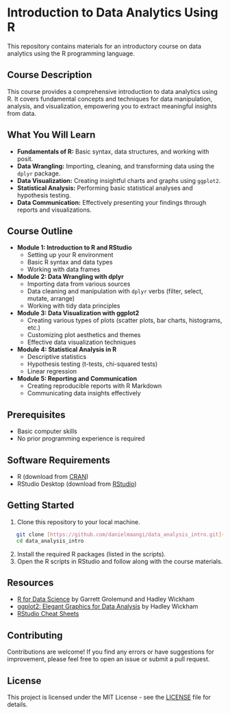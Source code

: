 # Introduction to Data Analytics Using R

This repository contains materials for an introductory course on data analytics using the R programming language.

## Course Description

This course provides a comprehensive introduction to data analytics using R. It covers fundamental concepts and techniques for data manipulation, analysis, and visualization, empowering you to extract meaningful insights from data.

## What You Will Learn

* **Fundamentals of R:** Basic syntax, data structures, and working with posit.
* **Data Wrangling:** Importing, cleaning, and transforming data using the `dplyr` package.
* **Data Visualization:** Creating insightful charts and graphs using `ggplot2`.
* **Statistical Analysis:** Performing basic statistical analyses and hypothesis testing.
* **Data Communication:** Effectively presenting your findings through reports and visualizations.

## Course Outline

* **Module 1: Introduction to R and RStudio**
    * Setting up your R environment
    * Basic R syntax and data types
    * Working with data frames
* **Module 2: Data Wrangling with dplyr**
    * Importing data from various sources
    * Data cleaning and manipulation with `dplyr` verbs (filter, select, mutate, arrange)
    * Working with tidy data principles
* **Module 3: Data Visualization with ggplot2**
    * Creating various types of plots (scatter plots, bar charts, histograms, etc.)
    * Customizing plot aesthetics and themes
    * Effective data visualization techniques
* **Module 4: Statistical Analysis in R**
    * Descriptive statistics
    * Hypothesis testing (t-tests, chi-squared tests)
    * Linear regression
* **Module 5: Reporting and Communication**
    * Creating reproducible reports with R Markdown
    * Communicating data insights effectively

## Prerequisites

* Basic computer skills
* No prior programming experience is required

## Software Requirements

* R (download from [CRAN](https://cran.r-project.org/))
* RStudio Desktop (download from [RStudio](https://posit.co/download/rstudio-desktop/))

## Getting Started

1. Clone this repository to your local machine.

```bash
   git clone [https://github.com/danielmaangi/data_analysis_intro.git](https://github.com/danielmaangi/data_analysis_intro.git)
   cd data_analysis_intro
```
   
2. Install the required R packages (listed in the scripts).
3. Open the R scripts in RStudio and follow along with the course materials.

## Resources

* [R for Data Science](https://r4ds.had.co.nz/) by Garrett Grolemund and Hadley Wickham
* [ggplot2: Elegant Graphics for Data Analysis](https://ggplot2.tidyverse.org/) by Hadley Wickham
* [RStudio Cheat Sheets](https://www.posit.com/resources/cheatsheets/)

## Contributing

Contributions are welcome! If you find any errors or have suggestions for improvement, please feel free to open an issue or submit a pull request.

## License

This project is licensed under the MIT License - see the [LICENSE](LICENSE) file for details.

